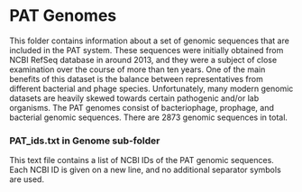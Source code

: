 # PAT Genomes

This folder contains information about a set of genomic sequences that are included in the PAT system. 
These sequences were initially obtained from NCBI RefSeq database in around 2013, and they were a subject of close examination over the course of more than ten years. 
One of the main benefits of this dataset is the balance between representatives from different bacterial and phage species. 
Unfortunately, many modern genomic datasets are heavily skewed towards certain pathogenic and/or lab organisms. 
The PAT genomes consist of bacteriophage, prophage, and bacterial genomic sequences. There are 2873 genomic sequences in total.

### **PAT_ids.txt** in Genome sub-folder
This text file contains a list of NCBI IDs of the PAT genomic sequences. 
Each NCBI ID is given on a new line, and no additional separator symbols are used.
